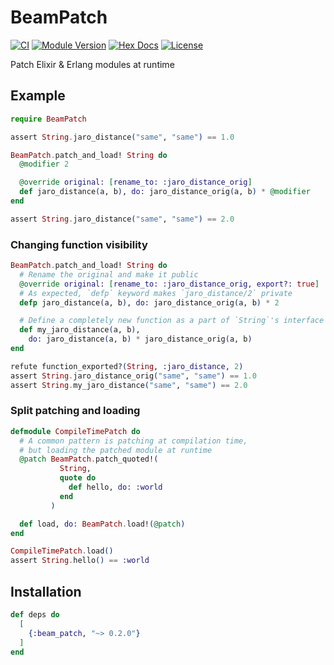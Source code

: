 # BeamPatch

[![CI](https://github.com/kzemek/beam_patch/actions/workflows/ci.yml/badge.svg)](https://github.com/kzemek/beam_patch/actions/workflows/ci.yml)
[![Module Version](https://img.shields.io/hexpm/v/beam_patch.svg)](https://hex.pm/packages/beam_patch)
[![Hex Docs](https://img.shields.io/badge/hex-docs-lightgreen.svg)](https://hexdocs.pm/beam_patch/)
[![License](https://img.shields.io/hexpm/l/beam_patch.svg)](https://github.com/kzemek/beam_patch/blob/master/LICENSE)

Patch Elixir & Erlang modules at runtime

## Example

```elixir
require BeamPatch

assert String.jaro_distance("same", "same") == 1.0

BeamPatch.patch_and_load! String do
  @modifier 2

  @override original: [rename_to: :jaro_distance_orig]
  def jaro_distance(a, b), do: jaro_distance_orig(a, b) * @modifier
end

assert String.jaro_distance("same", "same") == 2.0
```

### Changing function visibility

```elixir
BeamPatch.patch_and_load! String do
  # Rename the original and make it public
  @override original: [rename_to: :jaro_distance_orig, export?: true]
  # As expected, `defp` keyword makes `jaro_distance/2` private
  defp jaro_distance(a, b), do: jaro_distance_orig(a, b) * 2

  # Define a completely new function as a part of `String`'s interface
  def my_jaro_distance(a, b),
    do: jaro_distance(a, b) * jaro_distance_orig(a, b)
end

refute function_exported?(String, :jaro_distance, 2)
assert String.jaro_distance_orig("same", "same") == 1.0
assert String.my_jaro_distance("same", "same") == 2.0
```

### Split patching and loading

```elixir
defmodule CompileTimePatch do
  # A common pattern is patching at compilation time,
  # but loading the patched module at runtime
  @patch BeamPatch.patch_quoted!(
           String,
           quote do
             def hello, do: :world
           end
         )

  def load, do: BeamPatch.load!(@patch)
end

CompileTimePatch.load()
assert String.hello() == :world
```

## Installation

```elixir
def deps do
  [
    {:beam_patch, "~> 0.2.0"}
  ]
end
```

